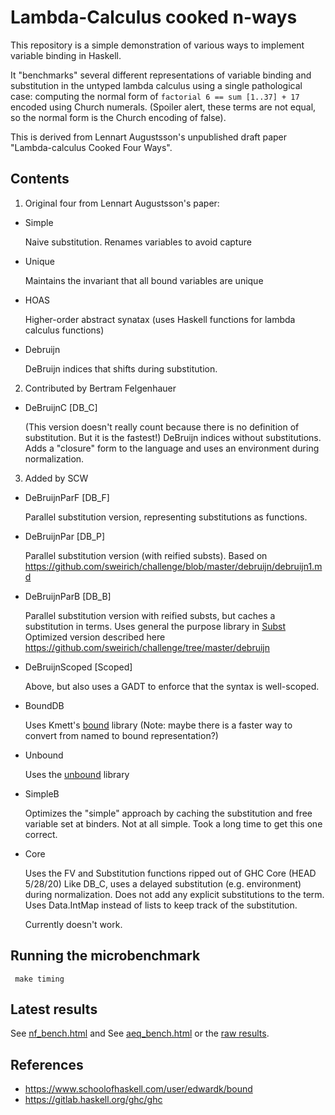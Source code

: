 # Lambda-Calculus cooked **n**-ways

This repository is a simple demonstration of various ways to implement
variable binding in Haskell.

It "benchmarks" several different representations of variable binding and
substitution in the untyped lambda calculus using a single pathological case:
computing the normal form of `factorial 6 == sum [1..37] + 17` encoded using
Church numerals. (Spoiler alert, these terms are not equal, so the normal form
is the Church encoding of false).

This is derived from Lennart Augustsson's unpublished draft paper
"Lambda-calculus Cooked Four Ways".


## Contents

1. Original four from Lennart Augustsson's paper:

- Simple

  Naive substitution. Renames variables to avoid capture
  
- Unique

  Maintains the invariant that all bound variables are unique
  
- HOAS

  Higher-order abstract synatax (uses Haskell functions for lambda calculus
  functions)

- Debruijn

  DeBruijn indices that shifts during substitution.

2. Contributed by Bertram Felgenhauer 

- DeBruijnC [DB_C]

  (This version doesn't really count because there is no definition 
  of substitution. But it is the fastest!)
  DeBruijn indices without substitutions. Adds a "closure" form to the
  language and uses an environment during normalization.

3. Added by SCW

- DeBruijnParF [DB_F]
  
  Parallel substitution version, representing substitutions as functions. 

- DeBruijnPar [DB_P]

  Parallel substitution version (with reified substs). Based on
  https://github.com/sweirich/challenge/blob/master/debruijn/debruijn1.md

- DeBruijnParB [DB_B]

  Parallel substitution version with reified substs, but caches a substitution in terms.
  Uses general the purpose library in [Subst](Subst.hs)
  Optimized version described here
  https://github.com/sweirich/challenge/tree/master/debruijn

- DeBruijnScoped [Scoped]

  Above, but also uses a GADT to enforce that the syntax is well-scoped.

- BoundDB 

  Uses Kmett's [bound](https://hackage.haskell.org/package/bound) library
  (Note: maybe there is a faster way to convert from named to bound representation?)

- Unbound

  Uses the [unbound](https://hackage.haskell.org/package/unbound) library
  
- SimpleB

  Optimizes the "simple" approach by caching the substitution and free variable set 
  at binders. Not at all simple. Took a long time to get this one correct.

- Core

  Uses the FV and Substitution functions ripped out of GHC Core (HEAD 5/28/20)
  Like DB_C, uses a delayed substitution (e.g. environment) during normalization. 
  Does not add any explicit substitutions to the term.
  Uses Data.IntMap instead of lists to keep track of the substitution. 
  
  Currently doesn't work.

## Running the microbenchmark

     make timing
	 
## Latest results

See [nf_bench.html](nf_bench.html) and See [aeq_bench.html](aeq_bench.html)
or the [raw results](output.txt).

## References

- https://www.schoolofhaskell.com/user/edwardk/bound
- https://gitlab.haskell.org/ghc/ghc

